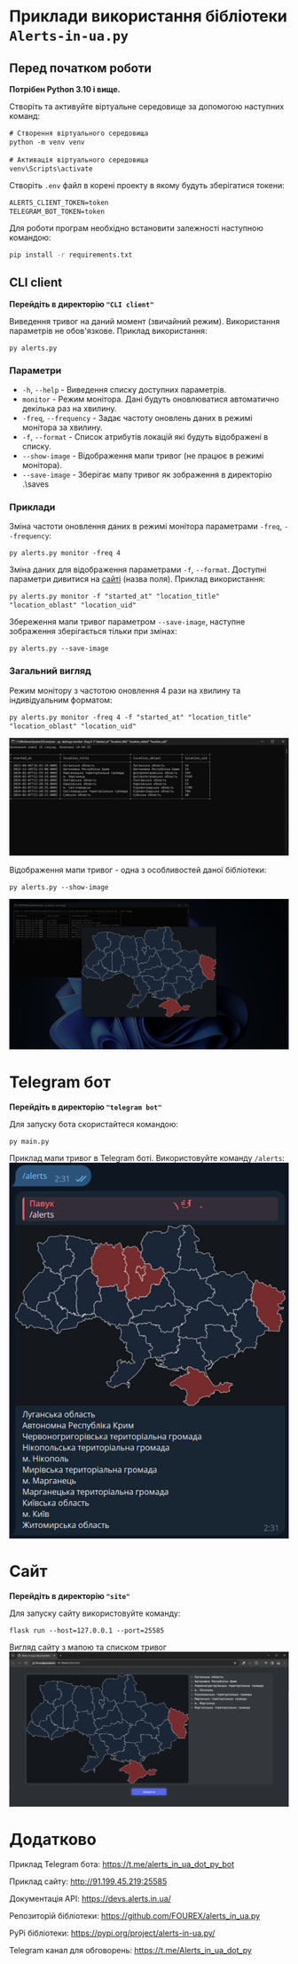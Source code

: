# Приклади використання бібліотеки `Alerts-in-ua.py`

## Перед початком роботи
**Потрібен Python 3.10 і вище.**

Створіть та активуйте віртуальне середовище за допомогою наступних команд:

```shell
# Створення віртуального середовища
python -m venv venv

# Активація віртуального середовища
venv\Scripts\activate
```

Створіть `.env` файл в корені проекту в якому будуть зберігатися токени:
```dotenv
ALERTS_CLIENT_TOKEN=token
TELEGRAM_BOT_TOKEN=token
```

Для роботи програм необхідно встановити залежності наступною командою:

```sh
pip install -r requirements.txt
```


## CLI client
**Перейдіть в директорію `"CLI client"`**

Виведення тривог на даний момент (звичайний режим). Використання параметрів не обов'язкове. Приклад використання:
```shell
py alerts.py
```

### Параметри
- `-h`, `--help` - Виведення списку доступних параметрів.
- `monitor` - Режим монітора. Дані будуть оновлюватися автоматично декілька раз на хвилину.
- `-freq`, `--frequency` - Задає частоту оновлень даних в режимі монітора за хвилину.
- `-f`, `--format` - Список атрибутів локацій які будуть відображені в списку.
- `--show-image` - Відображення мапи тривог (не працює в режимі монітора).
- `--save-image` - Зберігає мапу тривог як зображення в директорію .\saves

### Приклади

Зміна частоти оновлення даних в режимі монітора параметрами `-freq`, `--frequency`:
```shell
py alerts.py monitor -freq 4
```

Зміна даних для відображення параметрами `-f`, `--format`. Доступні параметри дивитися
на [сайті](https://devs.alerts.in.ua/#modelalert) (назва поля). Приклад використання:
```shell
py alerts.py monitor -f "started_at" "location_title" "location_oblast" "location_uid"
```

Збереження мапи тривог параметром `--save-image`, наступне зображення зберігається тільки при змінах:
```shell
py alerts.py --save-image
```

### Загальний вигляд

Режим монітору з частотою оновлення 4 рази на хвилину та індивідуальним форматом:
```shell
py alerts.py monitor -freq 4 -f "started_at" "location_title" "location_oblast" "location_uid"
```

![](assets/CLI%20client%20example.png)

Відображення мапи тривог - одна з особливостей даної бібліотеки:
```shell
py alerts.py --show-image
```

![](assets/Show%20image%20example.png)

# Telegram бот
**Перейдіть в директорію `"telegram bot"`**

Для запуску бота скористайтеся командою:
```shell
py main.py
```

Приклад мапи тривог в Telegram боті. Використовуйте команду `/alerts`:
![](assets/Telegram%20bot%20example.png)

# Сайт
**Перейдіть в директорію `"site"`**

Для запуску сайту використовуйте команду:
```shell
flask run --host=127.0.0.1 --port=25585
```

Вигляд сайту з мапою та списком тривог
![](/assets/Site%20example.png)

# Додатково

Приклад Telegram бота: https://t.me/alerts_in_ua_dot_py_bot

Приклад сайту: http://91.199.45.219:25585

Документація API: https://devs.alerts.in.ua/

Репозиторій бібліотеки: https://github.com/FOUREX/alerts_in_ua.py

PyPi бібліотеки: https://pypi.org/project/alerts-in-ua.py/

Telegram канал для обговорень: https://t.me/Alerts_in_ua_dot_py
